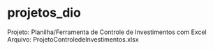 # projetos_dio

Projeto: Planilha/Ferramenta de Controle de Investimentos com Excel
Arquivo: ProjetoControledeInvestimentos.xlsx
